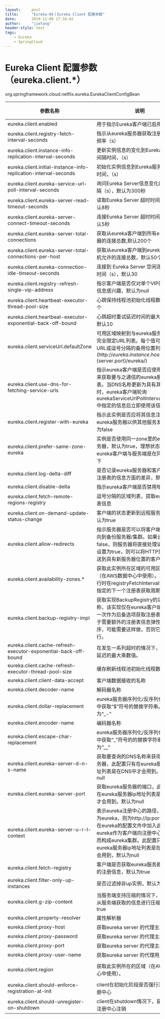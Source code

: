 ```yaml
---
layout:     post
title:      "Eureka-04丨Eureka Client 配置参数"
date:       2019-12-09 17:16:42
author:     "jiefang"
header-style: text
tags:
    - Eureka
    - SpringCloud
---
```

# Eureka Client 配置参数（eureka.client.*）

org.springframework.cloud.netflix.eureka.EurekaClientConfigBean

参数名称 | 说明|默认值
---|---|---
eureka.client.enabled|用于指示Eureka客户端已启用的标志|true
eureka.client.registry-fetch-interval-seconds|指示从eureka服务器获取注册表信息的频率（s）|30
eureka.client.instance-info-replication-interval-seconds|更新实例信息的变化到Eureka服务端的间隔时间，（s）|30
eureka.client.initial-instance-info-replication-interval-seconds|初始化实例信息到Eureka服务端的间隔时间，（s）|40
eureka.client.eureka-service-url-poll-interval-seconds|询问Eureka Server信息变化的时间间隔（s），默认为300秒	|300
eureka.client.eureka-server-read-timeout-seconds|读取Eureka Server 超时时间（s），默认8秒|8
eureka.client.eureka-server-connect-timeout-seconds|连接Eureka Server 超时时间（s），默认5秒|5
eureka.client.eureka-server-total-connections|获取从eureka客户端到所有eureka服务器的连接总数,默认200个|200
eureka.client.eureka-server-total-connections-per-host|获取从eureka客户端到eureka服务器主机允许的连接总数，默认50个|50
eureka.client.eureka-connection-idle-timeout-seconds|连接到 Eureka Server 空闲连接的超时时间（s），默认30|30
eureka.client.registry-refresh-single-vip-address|指示客户端是否仅对单个VIP的注册表信息感兴趣，默认为null|null
eureka.client.heartbeat-executor-thread-pool-size|心跳保持线程池初始化线程数，默认2个|2
eureka.client.heartbeat-executor-exponential-back-off-bound|心跳超时重试延迟时间的最大乘数值，默认10|10
eureka.client.serviceUrl.defaultZone|可用区域映射到与eureka服务器通信的完全限定URL列表。每个值可以是单个URL或逗号分隔的备用位置列表。(http://${eureka.instance.hostname}:${server.port}/eureka/)||
eureka.client.use-dns-for-fetching-service-urls|指示eureka客户端是否应使用DNS机制来获取要与之通信的eureka服务器列表。当DNS名称更新为具有其他服务器时，eureka客户端轮询eurekaServiceUrlPollIntervalSeconds中指定的信息后立即使用该信息。|false
eureka.client.register-with-eureka|指示此实例是否应将其信息注册到eureka服务器以供其他服务发现，默认为false|True
eureka.client.prefer-same-zone-eureka|实例是否使用同一zone里的eureka服务器，默认为true，理想状态下，eureka客户端与服务端是在同一zone下|true
eureka.client.log-delta-diff|是否记录eureka服务器和客户端之间在注册表的信息方面的差异，默认为false|false
eureka.client.disable-delta|指示eureka客户端是否禁用增量提取|false
eureka.client.fetch-remote-regions-registry|逗号分隔的区域列表，提取eureka注册表信息||
eureka.client.on-demand-update-status-change|客户端的状态更新到远程服务器上，默认为true|true
eureka.client.allow-redirects|指示服务器是否可以将客户端请求重定向到备份服务器/集群。如果设置为false，则服务器将直接处理请求。如果设置为true，则可以将HTTP重定向发送到具有新服务器位置的客户端。|false
eureka.client.availability-zones.*|获取此实例所在区域的可用区域列表（在AWS数据中心中使用）。更改在运行时在registryFetchIntervalSeconds指定的下一个注册表获取周期生效。|
eureka.client.backup-registry-impl|获取实现BackupRegistry的实现的名称，该实现仅在eureka客户端启动时第一次作为后备选项获取注册表信息。 对于需要额外的注册表信息弹性的应用程序，可能需要这样做，否则它将无法运行。||
eureka.client.cache-refresh-executor-exponential-back-off-bound|在发生一系列超时的情况下，它是重试延迟的最大乘数值。|10
eureka.client.cache-refresh-executor-thread-pool-size|缓存刷新线程池初始化线程数量|2
eureka.client.client-data-accept|客户端数据接收的名称|full
eureka.client.decoder-name|解码器名称
eureka.client.dollar-replacement|eureka服务器序列化/反序列化的信息中获取“$”符号的替换字符串。默认为“_-”|
eureka.client.encoder-name|编码器名称||
eureka.client.escape-char-replacement|eureka服务器序列化/反序列化的信息中获取“_”符号的的替换字符串。默认为“__“||
eureka.client.eureka-server-d-n-s-name|获取要查询的DNS名称来获得eureka服务器，此配置只有在eureka服务器ip地址列表是在DNS中才会用到。默认为null|null
eureka.client.eureka-server-port|获取eureka服务器的端口，此配置只有在eureka服务器ip地址列表是在DNS中才会用到。默认为null|null
eureka.client.eureka-server-u-r-l-context|表示eureka注册中心的路径，如果配置为eureka，则为http://ip:port/eureka/,在eureka的配置文件中加入此配置表示eureka作为客户端向注册中心注册，从而构成eureka集群。此配置只有在eureka服务器ip地址列表是在DNS中才会用到，默认为null|null
eureka.client.fetch-registry|客户端是否获取eureka服务器注册表上的注册信息，默认为true|true
eureka.client.filter-only-up-instances|是否过滤掉非up实例，默认为true|true
eureka.client.g-zip-content|当服务端支持压缩的情况下，是否支持从服务端获取的信息进行压缩。默认为true||
eureka.client.property-resolver|属性解析器||
eureka.client.proxy-host|获取eureka server 的代理主机名|null
eureka.client.proxy-password|获取eureka server 的代理主机密码|null
eureka.client.proxy-port|获取eureka server 的代理主机端口|null
eureka.client.proxy-user-name|获取eureka server 的代理用户名|null
eureka.client.region|获取此实例所在的区域（在AWS数据中心中使用）。|us-east-1
eureka.client.should-enforce-registration-at-init|client在初始化阶段是否强行注册到注册中心|false
eureka.client.should-unregister-on-shutdown|client在shutdown情况下，是否显示从注册中心注销|true

